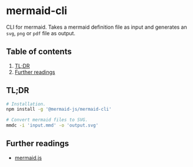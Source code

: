 # mermaid-cli

CLI for mermaid. Takes a mermaid definition file as input and generates an `svg`, `png` or `pdf` file as output.

## Table of contents <!-- omit in toc -->

1. [TL;DR](#tldr)
1. [Further readings](#further-readings)

## TL;DR

```sh
# Installation.
npm install -g '@mermaid-js/mermaid-cli'

# Convert mermaid files to SVG.
mmdc -i 'input.mmd' -o 'output.svg'
```

## Further readings

- [mermaid.js]

<!--
  References
  -->

<!-- Upstream -->
[github]: https://github.com/mermaid-js/mermaid-cli

<!-- Knowledge base -->
[mermaid.js]: mermaid.js.md
